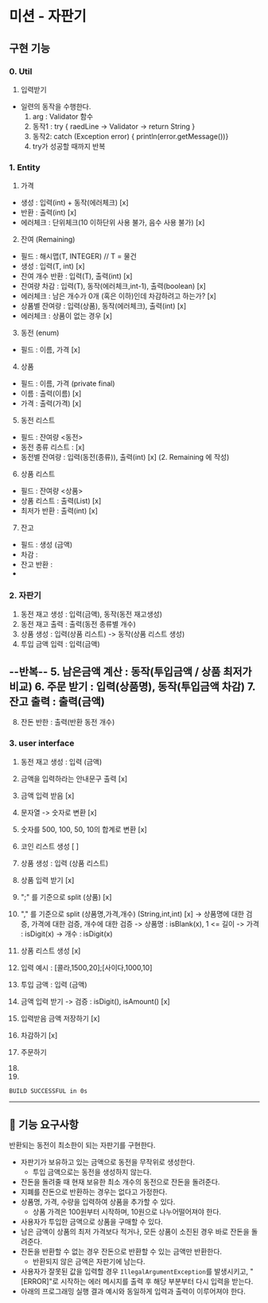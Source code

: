 # 미션 - 자판기

## 구현 기능
### 0. Util
1. 입력받기
- 일련의 동작을 수행한다.
  1. arg : Validator 함수
  2. 동작1 : try { raedLine -> Validator -> return String }
  3. 동작2: catch (Exception error) { println(error.getMessage())}
  4. try가 성공할 때까지 반복

### 1. Entity
1. 가격
- 생성 : 입력(int) + 동작(에러체크) [x]
- 반환 : 출력(int) [x]
- 에러체크 : 단위체크(10 이하단위 사용 불가, 음수 사용 불가) [x]

2. 잔여 (Remaining)<T>
- 필드 : 해시맵(T, INTEGER) // T = 물건
- 생성 : 입력(T, int) [x]
- 잔여 개수 반환 : 입력(T), 출력(int) [x]
- 잔여량 차감 : 입력(T), 동작(에러체크,int-1), 출력(boolean) [x]
- 에러체크 : 남은 개수가 0개 (혹은 이하)인데 차감하려고 하는가? [x]
- 상품별 잔여량 :  입력(상품), 동작(에러체크), 출력(int) [x]
- 에러체크 : 상품이 없는 경우 [x]

3. 동전 (enum)
- 필드 : 이름, 가격 [x]

4. 상품
- 필드 : 이름, 가격 (private final)
- 이름 : 출력(이름) [x]
- 가격 : 출력(가격) [x]

5. 동전 리스트
- 필드 : 잔여량 <동전>
- 동전 종류 리스트 : [x]
- 동전별 잔여량 : 입력(동전(종류)), 출력(int) [x] (2. Remaining 에 작성)

6. 상품 리스트
- 필드 : 잔여량 <상품>
- 상품 리스트 : 출력(List<String>) [x]
- 최저가 반환 : 출력(int) [x]

7. 잔고
- 필드 : 생성 (금액)
- 차감 :
- 잔고 반환 :
-

### 2. 자판기
1. 동전 재고 생성 : 입력(금액), 동작(동전 재고생성)
2. 동전 재고 출력 : 출력(동전 종류별 개수)
3. 상품 생성 : 입력(상품 리스트) -> 동작(상품 리스트 생성)
4. 투입 금액 입력 : 입력(금액)

--반복--
5. 남은금액 계산 : 동작(투입금액 / 상품 최저가 비교)
6. 주문 받기 : 입력(상품명), 동작(투입금액 차감)
7. 잔고 출력 : 출력(금액)
   --
8. 잔돈 반한 : 출력(반환 동전 개수)

### 3. user interface
1. 동전 재고 생성 : 입력 (금액)
  1. 금액을 입력하라는 안내문구 출력 [x]
  2. 금액 입력 받음 [x]
  3. 문자열 -> 숫자로 변환 [x]
  4. 숫자를 500, 100, 50, 10의 합계로 변환 [x]
  5. 코인 리스트 생성 [ ]

2. 상품 생성 : 입력 (상품 리스트)
  1. 상품 입력 받기 [x]
  2. ";" 를 기준으로 split (상품) [x]
  3. "," 를 기준으로 split (상품명,가격,개수) (String,int,int) [x]
     -> 상품명에 대한 검증, 가격에 대한 검증, 개수에 대한 검증
     -> 상품명 : isBlank(x), 1 <= 길이
     -> 가격 : isDigit(x)
     -> 개수 : isDigit(x)
  4. 상품 리스트 생성 [x]
  5. 입력 예시 : [콜라,1500,20];[사이다,1000,10]

3. 투입 금액 : 입력 (금액)
  1. 금액 입력 받기
     -> 검증 : isDigit(), isAmount() [x]
  2. 입력받음 금액 저장하기 [x]
  3. 차감하기 [x]

4. 주문하기
  1.
  2.

```
BUILD SUCCESSFUL in 0s
```

---

## 🚀 기능 요구사항

반환되는 동전이 최소한이 되는 자판기를 구현한다.

- 자판기가 보유하고 있는 금액으로 동전을 무작위로 생성한다.
   - 투입 금액으로는 동전을 생성하지 않는다.
- 잔돈을 돌려줄 때 현재 보유한 최소 개수의 동전으로 잔돈을 돌려준다.
- 지폐를 잔돈으로 반환하는 경우는 없다고 가정한다.
- 상품명, 가격, 수량을 입력하여 상품을 추가할 수 있다.
   - 상품 가격은 100원부터 시작하며, 10원으로 나누어떨어져야 한다.
- 사용자가 투입한 금액으로 상품을 구매할 수 있다.
- 남은 금액이 상품의 최저 가격보다 적거나, 모든 상품이 소진된 경우 바로 잔돈을 돌려준다.
- 잔돈을 반환할 수 없는 경우 잔돈으로 반환할 수 있는 금액만 반환한다.
   - 반환되지 않은 금액은 자판기에 남는다.
- 사용자가 잘못된 값을 입력할 경우 `IllegalArgumentException`를 발생시키고, "[ERROR]"로 시작하는 에러 메시지를 출력 후 해당 부분부터 다시 입력을 받는다.
- 아래의 프로그래밍 실행 결과 예시와 동일하게 입력과 출력이 이루어져야 한다.